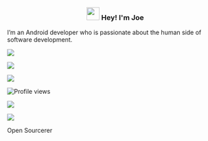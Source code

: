 <!-- Heading -->
<h3 align="center"><img src = "https://em-content.zobj.net/source/animated-noto-color-emoji/356/waving-hand_1f44b.gif" width = 30px> Hey! I'm Joe</h3>

I’m an Android developer who is passionate about the human side of software development.

<a href="https://joetr.com"><img src="https://img.shields.io/badge/website-joetr.com-green"></a>

<a href="https://blog.joetr.com"><img src="https://img.shields.io/badge/blog-blog.joetr.com-blue"></a>

<a href="https://plugins.jetbrains.com/plugin/14229-android-talkback-enabler"><img src="https://img.shields.io/badge/Android%20Talkback%20Enabler%20IntelliJ%20Plugin-blog.joetr.com-blue"></a>

![Profile views](https://gpvc.arturio.dev/j-roskopf)  

<a href="#"><img src="https://img.shields.io/badge/Kotlin-Enthusiast-_.svg?logo=kotlin"></a>

<a href="#"><img src="https://img.shields.io/github/stars/j-roskopf?style=social"></a>

Open Sourcerer
